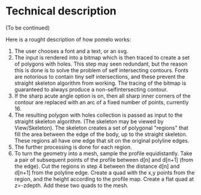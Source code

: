 # Technical description

(To be continued)

Here is a rought description of how pomelo works:

1. The user chooses a font and a text, or an svg. 
2. The input is rendered into a bitmap which is then traced to create a set of polygons with holes. This step may seen redundant, but the reason this is done is to solve the problem of self intersecting contours. Fonts are notorious to contain tiny self intersections, and these prevent the straight skeleton algorithm from working. The tracing of the bitmap is guaranteed to always produce a non-selfintersecting contour.
3. If the sharp acute angle option is on, then all sharp inner corners of the contour are replaced with an arc of a fixed number of points, currently 16.
4. The resulting polygon with holes collection is passed as input to the straight skeleton algorithm. (The skeleton may be viewed by View/Skeleton). The skeleton creates a set of polygonal "regions" that fill the area between the edge of the body, up to the straight skeleton. These regions all have one edge that sit on the original polyline edges.
5. The further processing is done for each region.
6. To turn the geometry into a mesh, sample the profile equidistantly. Take a pair of subsequent points of the profile between d[n] and d[n+1] (from the edge). Cut the regions in step 4 between the distance d[n] and d[n+1] from the polyline edge. Create a quad with the x,y points from the region, and the height according to the profile map. Create a flat quad at z=-zdepth. Add these two quads to the mesh.

